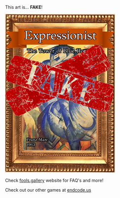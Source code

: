 This art is... 
 **FAKE**! 
 
 ![alt text](The_Tower_of_Blue_Horses_Fake.png?raw=true "Artwork Card")  
 
 Check [fools.gallery](https://fools.gallery/) website for FAQ's and more! 
 
 Check out our other games at [endcode.us](https://endcode.us/)